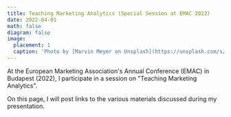 ```yaml
---
title: Teaching Marketing Analytics (Special Session at EMAC 2022)
date: 2022-04-01
math: false
diagram: false
image:
  placement: 1
  caption: 'Photo by [Marvin Meyer on Unsplash](https://unsplash.com/s/photos/teaching?utm_source=unsplash&utm_medium=referral&utm_content=creditCopyText)'
---
```


At the European Marketing Association's Annual Conference (EMAC) in Budapest (2022), I participate in a session on "Teaching Marketing Analytics".

On this page, I will post links to the various materials discussed during my presentation.
